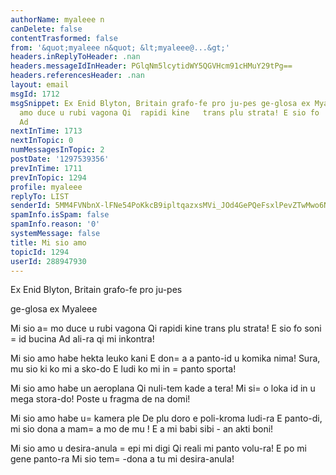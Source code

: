 ```yaml
---
authorName: myaleee n
canDelete: false
contentTrasformed: false
from: '&quot;myaleee n&quot; &lt;myaleee@...&gt;'
headers.inReplyToHeader: .nan
headers.messageIdInHeader: PGlqNm5lcytidWY5QGVHcm91cHMuY29tPg==
headers.referencesHeader: .nan
layout: email
msgId: 1712
msgSnippet: Ex Enid Blyton, Britain grafo-fe pro ju-pes ge-glosa ex Myaleee Mi sio
  amo duce u rubi vagona Qi  rapidi kine   trans plu strata! E sio fo  soni   id bucina
  Ad
nextInTime: 1713
nextInTopic: 0
numMessagesInTopic: 2
postDate: '1297539356'
prevInTime: 1711
prevInTopic: 1294
profile: myaleee
replyTo: LIST
senderId: 5MM4FVNbnX-lFNe54PoKkcB9ipltqazxsMVi_JOd4GePQeFsxlPevZTwMwo6NRaFT0q1E0yTv8GLuW_gtCblG9lH_Qj2GQ
spamInfo.isSpam: false
spamInfo.reason: '0'
systemMessage: false
title: Mi sio amo
topicId: 1294
userId: 288947930
---
```


Ex Enid Blyton, Britain grafo-fe pro ju-pes 

ge-glosa ex Myaleee

Mi sio a=
mo duce u rubi vagona
Qi  rapidi kine   trans plu strata!
E sio fo  soni   =
id bucina
Ad ali-ra qi mi inkontra!

Mi sio amo habe hekta leuko kani
E don=
a a panto-id u komika nima!
Sura, mu sio ki ko mi a sko-do
E ludi ko mi in =
panto sporta!


Mi sio amo habe un aeroplana
Qi nuli-tem kade a tera!
Mi si=
o loka id in u mega stora-do!
Poste u fragma de na domi!

Mi sio amo habe u=
 kamera ple 
De plu doro e poli-kroma ludi-ra
E panto-di, mi sio dona a mam=
a mo de mu !
E a mi babi sibi - an akti boni!

Mi sio amo u  desira-anula  =
  epi mi digi
Qi reali mi panto  volu-ra!
E po mi gene  panto-ra
Mi sio tem=
-dona a tu mi desira-anula!




